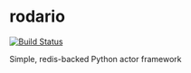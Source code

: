 # rodario

[![Build Status](https://semaphoreci.com/api/v1/projects/1bdb25a6-3956-4ad0-bafd-4497c3685f13/496501/shields_badge.svg)](https://semaphoreci.com/haliphax/rodario)

Simple, redis-backed Python actor framework
